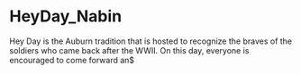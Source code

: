 # HeyDay_Nabin
Hey Day is the Auburn tradition that is hosted to recognize the braves of the soldiers who came back after the WWII. On this day, everyone is encouraged to come forward an$
